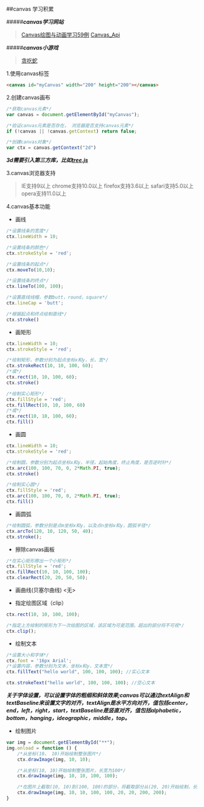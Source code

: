 ##canvas 学习积累

#####***canvas学习网站***
>[Canvas绘图与动画学习59例](Canvas绘图与动画学习59例)
[Canvas_Api](https://developer.mozilla.org/en-US/docs/Web/API/Canvas_API)

#####***canvas小游戏***
>[贪吃蛇](https://jsfiddle.net/moneyinto/zbyysguq/)

1.使用canvas标签
```html
<canvas id="myCanvas" width="200" height="200"></canvas>
```

2.创建canvas画布
```javascript
/*获取canvas元素*/
var canvas = document.getElementById("myCanvas");

/*验证canvas元素是否存在， 浏览器是否支持canvas元素*/
if (!canvas || !canvas.getContext) return false;

/*创建canvas对象*/
var ctx = canvas.getContext("2d")
```
***3d需要引入第三方库，比如[tree.js](https://github.com/mrdoob/three.js)***


3.canvas浏览器支持
> IE支持9以上
chrome支持10.0以上
firefox支持3.6以上
safari支持5.0以上
opera支持11.0以上

4.canvas基本功能
- 画线

```javascript
/*设置线条的宽度*/
ctx.lineWidth = 10;

/*设置线条的颜色*/
ctx.strokeStyle = 'red';

/*设置线条的起点*/
ctx.moveTo(10,10);

/*设置线条的终点*/
ctx.lineTo(100, 100);

/*设置直线线帽，参数butt，round，square*/
ctx.lineCap = 'butt';

/*根据起点和终点绘制直线*/
ctx.stroke()
```

- 画矩形

```javascript
ctx.lineWidth = 10;
ctx.strokeStyle = 'red';

/*绘制矩形，参数分别为起点坐标x和y，长，宽*/
ctx.strokeRect(10, 10, 100, 60);
/*或*/
ctx.rect(10, 10, 100, 60);
ctx.stroke()

/*绘制实心矩形*/
ctx.fillStyle = 'red';
ctx.fillRect(10, 10, 100, 60)
/*或*/
ctx.rect(10, 10, 100, 60);
ctx.fill()
```

- 画圆

```javascript
ctx.lineWidth = 10;
ctx.strokeStyle = 'red';

/*绘制圆，参数分别为起点坐标x和y，半径，起始角度，终止角度，是否逆时针*/
ctx.arc(100, 100, 70, 0, 2*Math.PI, true);
ctx.stroke()

/*绘制实心圆*/
ctx.fillStyle = 'red';
ctx.arc(100, 100, 70, 0, 2*Math.PI, true);
ctx.fill()
```

- 画圆弧

```javascript
/*绘制圆弧，参数分别是点m坐标x和y，以及点n坐标x和y，圆弧半径*/
ctx.arcTo(120, 10, 120, 50, 40);
ctx.stroke();
```

- 擦除canvas画板

```javascript
/*在实心矩形擦出一个小矩形*/
ctx.fillStyle = 'red';
ctx.fillRect(10, 10, 100, 100);
ctx.clearRect(20, 20, 50, 50);
```

- 画曲线(贝塞尔曲线)
<无>

- 指定绘图区域（clip）

```javascript
ctx.rect(10, 10, 100, 100);

/*指定上方绘制的矩形为下一次绘图的区域，该区域为可是范围，超出的部分将不可视*/
ctx.clip();
```

- 绘制文本

```javascript
/*设置大小和字体*/
ctx.font = '16px Arial';
/*设置内容，参数分别为文本，坐标x和y，文本宽*/
ctx.fillText("hello world", 100, 100, 100); //实心文本

ctx.strokeText("hello world", 100, 100, 100); //空心文本
```

***关于字体设置，可以设置字体的粗细和斜体效果;canvas可以通过textAlign和textBaseline来设置文字的对齐，textAlign是水平方向对齐，值包括center，end，left，right，start，textBaseline是竖直对齐，值包括alphabetic，bottom，hanging，ideographic，middle，top。***

- 绘制图片

```javascript
var img = document.getElementById("**");
img.onload = function () {
	/*从坐标(10， 10)开始绘制整张图片*/
	ctx.drawImage(img, 10, 10);

	/*从坐标(10, 10)开始绘制整张图片，长宽为100*/
	ctx.drawImage(img, 10, 10, 100, 100);

	/*在图片上截取(10, 10)到(100, 100)的部分，将截取部分从(20, 20)开始绘制，长宽为200*/
	ctx.drawImage(img, 10, 10, 100, 100, 20, 20, 200, 200);
}
```